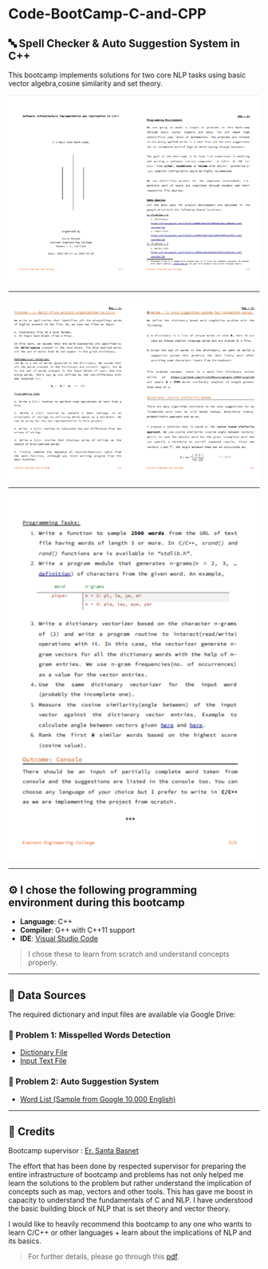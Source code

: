 # Code-BootCamp-C-and-CPP

## 🔤 Spell Checker & Auto Suggestion System in C++

This bootcamp implements solutions for two core NLP tasks using basic vector algebra,cosine similarity and set theory. 

<p align="center">
  <img src="img/pg1.png" alt="pg1" width="800">

---

  <img src="img/pg2.png" alt="pg1" width="800">

---

  <img src="img/pg3.png" alt="pg1" width="500">

---

</p>



## ⚙️ I chose the following programming environment during this bootcamp

- **Language**: C++
- **Compiler**: G++ with C++11 support
- **IDE**: [Visual Studio Code ](https://code.visualstudio.com/download)

>I chose these to learn from scratch and understand concepts properly.

---

## 📁 Data Sources

The required dictionary and input files are available via Google Drive:

### 📌 Problem 1: Misspelled Words Detection
- [Dictionary File](https://drive.google.com/file/d/1uQ8HRCYOUmtF5zCNOhxMy7gbsL2QBwXM/view?usp=sharing)
- [Input Text File](https://drive.google.com/file/d/1rai8WShc8QrT1gVjc0SwK1MKDXrwLJH3/view?usp=sharing)

### 📌 Problem 2: Auto Suggestion System
- [Word List (Sample from Google 10,000 English)](https://drive.google.com/file/d/1r3xWVOavkgsn4pKy6kzPU9pAj3tmeuom/view?usp=sharing)

---

## 🧠 Credits

Bootcamp supervisor : [Er. Santa Basnet](https://github.com/santabasnet)

The effort that has been done by respected supervisor for preparing the entire infrastructure of bootcamp and problems has not only helped me learn the solutions to the problem but rather understand the implication of concepts such as map, vectors and other tools. This has gave me boost in capacity to understand the fundamentals of C and NLP. I have understood the basic building block of NLP that is set theory and vector theory.

I would like to heavily recommend this bootcamp to any one who wants to learn C/C++ or other languages + learn about the implications of NLP and its basics.

>For further details, please go through this [pdf](https://github.com/santabasnet/Code-BootCamp-C-and-CPP/blob/main/bootcamp-eec-doc.pdf).


